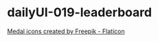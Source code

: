 # dailyUI-019-leaderboard

<a href="https://www.flaticon.com/free-icons/medal" title="medal icons">Medal icons created by Freepik - Flaticon</a>
